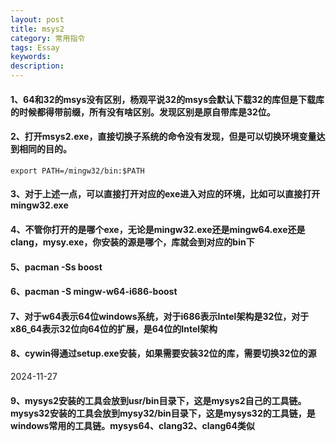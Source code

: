 ```yaml
---
layout: post
title: msys2
category: 常用指令
tags: Essay
keywords: 
description: 
---
```


#### 1、64和32的msys没有区别，杨观平说32的msys会默认下载32的库但是下载库的时候都得带前缀，所有没有啥区别。发现区别是原自带库是32位。
#### 2、打开msys2.exe，直接切换子系统的命令没有发现，但是可以切换环境变量达到相同的目的。
```
export PATH=/mingw32/bin:$PATH
```
#### 3、对于上述一点，可以直接打开对应的exe进入对应的环境，比如可以直接打开mingw32.exe
#### 4、不管你打开的是哪个exe，无论是mingw32.exe还是mingw64.exe还是clang，mysy.exe，你安装的源是哪个，库就会到对应的bin下
#### 5、pacman -Ss boost
#### 6、pacman -S mingw-w64-i686-boost
#### 7、对于w64表示64位windows系统，对于i686表示Intel架构是32位，对于x86_64表示32位向64位的扩展，是64位的Intel架构
#### 8、cywin得通过setup.exe安装，如果需要安装32位的库，需要切换32位的源
2024-11-27
#### 9、mysys2安装的工具会放到usr/bin目录下，这是mysys2自己的工具链。mysys32安装的工具会放到mysy32/bin目录下，这是mysys32的工具链，是windows常用的工具链。mysys64、clang32、clang64类似

